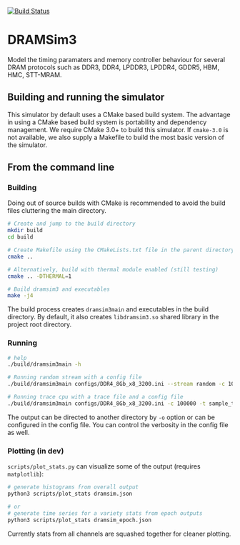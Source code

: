 [![Build Status](https://travis-ci.com/shavvn/DRAMSim3.svg?token=pCfCJ4yBqyhn3rfWbJVF&branch=master)](https://travis-ci.com/shavvn/DRAMSim3)

# DRAMSim3
Model the timing paramaters and memory controller behaviour for several DRAM protocols such as DDR3, DDR4, LPDDR3, LPDDR4, GDDR5, HBM, HMC, STT-MRAM.


## Building and running the simulator
This simulator by default uses a CMake based build system.
The advantage in using a CMake based build system is portability and dependency management.
We require CMake 3.0+ to build this simulator.
If `cmake-3.0` is not available,
we also supply a Makefile to build the most basic version of the simulator.

## From the command line

### Building
Doing out of source builds with CMake is recommended to avoid the build files cluttering the main directory.

```bash
# Create and jump to the build directory
mkdir build 
cd build

# Create Makefile using the CMakeLists.txt file in the parent directory
cmake ..

# Alternatively, build with thermal module enabled (still testing)
cmake .. -DTHERMAL=1

# Build dramsim3 and executables
make -j4

```

The build process creates `dramsim3main` and executables in the build 
directory. 
By default, it also creates `libdramsim3.so` shared library in the 
project root directory.


### Running

```bash
# help
./build/dramsim3main -h

# Running random stream with a config file
./build/dramsim3main configs/DDR4_8Gb_x8_3200.ini --stream random -c 100000 

# Running trace cpu with a trace file and a config file
./build/dramsim3main configs/DDR4_8Gb_x8_3200.ini -c 100000 -t sample_trace.txt

```

The output can be directed to another directory by `-o` option
or can be configured in the config file. 
You can control the verbosity in the config file as well.

### Plotting (in dev)

`scripts/plot_stats.py` can visualize some of the output (requires `matplotlib`):

```bash
# generate histograms from overall output
python3 scripts/plot_stats dramsim.json

# or
# generate time series for a variety stats from epoch outputs
python3 scripts/plot_stats dramsim_epoch.json
```

Currently stats from all channels are squashed together for cleaner plotting.
